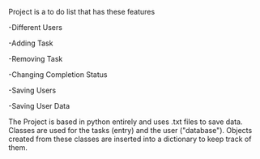 Project is a to do list that has these features

-Different Users

-Adding Task

-Removing Task

-Changing Completion Status

-Saving Users

-Saving User Data

The Project is based in python entirely and uses .txt files to save data. Classes are used for the tasks (entry) and the user ("database").
Objects created from these classes are inserted into a dictionary to keep track of them.
